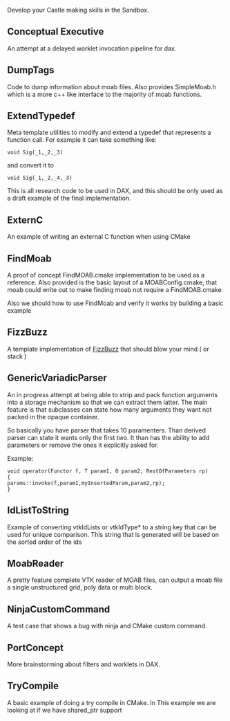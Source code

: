 Develop your Castle making skills in the Sandbox.


## Conceptual Executive ##
An attempt at a delayed worklet invocation pipeline for dax.

## DumpTags ##
Code to dump information about moab files. Also provides SimpleMoab.h
which is a more c++ like interface to the majority of moab functions.


## ExtendTypedef ##
Meta template utilities to modify and extend a typedef that represents
a function call. For example it can take something like:
```
void Sig(_1,_2,_3)
```

and convert it to
```
void Sig(_1,_2,_4,_3)
```

This is all research code to be used in DAX, and this should be only
used as a draft example of the final implementation.


## ExternC ##
An example of writing an external C function when using CMake

## FindMoab ##

A proof of concept FindMOAB.cmake implementation to be used as a reference.
Also provided is the basic layout of a MOABConfig.cmake, that moab could
write out to make finding moab not require a FindMOAB.cmake

Also we should how to use FindMoab and verify it works by building a basic
example

## FizzBuzz ##

A template implementation of [FizzBuzz](http://www.codinghorror.com/blog/2007/02/why-cant-programmers-program.html) that should blow your mind ( or stack )


## GenericVariadicParser ##

An in progress attempt at being able to strip and pack function arguments
into a storage mechanism so that we can extract them latter. The main feature
is that subclasses can state how many arguments they want not packed in the
opaque container.

So basically you have parser that takes 10 paramenters. Than
derived parser can state it wants only the first two. It than has
the ability to add parameters or remove the ones it explicitly asked for.

Example:
```
void operator(Functor f, T param1, O param2, RestOfParameters rp)
{
params::invoke(f,param1,myInsertedParam,param2,rp);
}
```

## IdListToString ##

Example of converting vtkIdLists or vtkIdType* to a string key that can be used
for unique comparison. This string that is generated will be based on the sorted
order of the ids

## MoabReader ##

A pretty feature complete VTK reader of MOAB files, can output a moab
file a single unstructured grid, poly data or multi block.

## NinjaCustomCommand ##

A test case that shows a bug with ninja and CMake custom command.

## PortConcept ##

More brainstorming about filters and worklets in DAX.

## TryCompile ##

A basic example of doing a try compile in CMake. In This example we are
looking at if we have shared_ptr support
